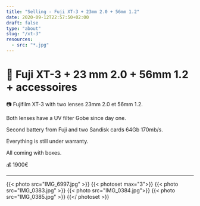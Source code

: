```yaml
---
title: "Selling - Fuji XT-3 + 23mm 2.0 + 56mm 1.2"
date: 2020-09-12T22:57:50+02:00
draft: false
type: "about"
slug: "/xt-3"
resources:
  - src: "*.jpg"
---
```


# 💸  Fuji XT-3 + 23 mm 2.0 + 56mm 1.2 + accessoires

📷 Fujifilm XT-3 with two lenses 23mm 2.0 et 56mm 1.2.

Both lenses have a UV filter Gobe since day one.

Second battery from Fuji and two Sandisk cards 64Gb 170mb/s.

Everything is still under warranty.

All coming with boxes.

💰 1900€

---

{{< photo src="IMG_6997.jpg" >}}
{{< photoset max="3">}}
{{< photo src="IMG_0383.jpg" >}}
{{< photo src="IMG_0384.jpg">}}
{{< photo src="IMG_0385.jpg" >}}
{{</ photoset >}}
